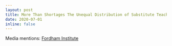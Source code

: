 ```yaml
---
layout: post
title: More Than Shortages The Unequal Distribution of Substitute Teaching
date: 2020-07-01
inline: false
---
```


Media mentions: <a href="https://fordhaminstitute.org/national/commentary/snapshot-substitute-teaching-us">Fordham Institute</a>